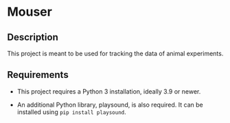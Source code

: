 # Mouser

## Description

This project is meant to be used for tracking the data of animal experiments.

## Requirements

- This project requires a Python 3 installation, ideally 3.9 or newer.

- An additional Python library, playsound, is also required. It can be installed using `pip install playsound`.

